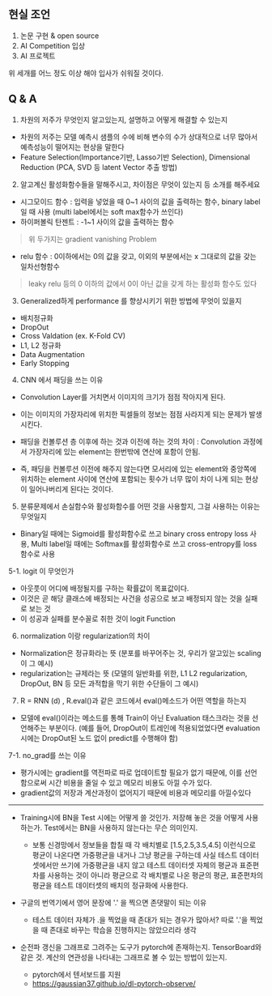 ## 현실 조언

1. 논문 구현 & open source
2. AI Competition 입상
3. AI 프로젝트

위 세개를 어느 정도 이상 해야 입사가 쉬워질 것이다.

## Q & A

1. 차원의 저주가 무엇인지 알고있는지, 설명하고 어떻게 해결할 수 있는지

- 차원의 저주는 모델 예측시 샘플의 수에 비해 변수의 수가 상대적으로 너무 많아서 예측성능이 떨어지는 현상을 말한다
- Feature Selection(Importance기반, Lasso기반 Selection), Dimensional Reduction (PCA, SVD 등 latent Vector 추출 방법)





2. 알고계신 활성화함수들을 말해주시고, 차이점은 무엇이 있는지 등 소개를 해주세요

- 시그모이드 함수 : 입력을 넣었을 때 0~1 사이의 값을 출력하는 함수, binary label일 때 사용 (multi label에서는 soft max함수가 쓰인다)
- 하이퍼볼릭 탄젠트 : -1~1 사이의 값을 출력하는 함수

> 위 두가지는 gradient vanishing Problem

- relu 함수 : 0이하에서는 0의 값을 갖고, 이외의 부분에서는 x 그대로의 값을 갖는 일차선형함수

> leaky relu 등의 0 이하의 값에서 0이 아닌 값을 갖게 하는 활성화 함수도 있다



3. Generalized하게 performance 를 향상시키기 위한 방법에 무엇이 있을지

- 배치정규화
- DropOut
- Cross Valdation (ex. K-Fold CV)
- L1, L2 정규화
- Data Augmentation
- Early Stopping



4. CNN 에서 패딩을 쓰는 이유

- Convolution Layer를 거치면서 이미지의 크기가 점점 작아지게 된다.
- 이는 이미지의 가장자리에 위치한 픽셀들의 정보는 점점 사라지게 되는 문제가 발생시킨다.

- 패딩을 컨볼루션 층 이후에 하는 것과 이전에 하는 것의 차이 : Convolution 과정에서 가장자리에 있는 element는 한번밖에 연산에 포함이 안됨.
- 즉, 패딩을 컨볼루션 이전에 해주지 않는다면 모서리에 있는 element와 중앙쪽에 위치하는 element 사이에 연산에 포함되는 횟수가 너무 많이 차이 나게 되는 현상이 일어나버리게 된다는 것이다.



5. 분류문제에서 손실함수와 활성화함수를 어떤 것을 사용할지, 그걸 사용하는 이유는 무엇일지

- Binary일 때에는 Sigmoid를 활성화함수로 쓰고 binary cross entropy loss 사용, Multi label일 때에는 Softmax를 활성화함수로 쓰고 cross-entropy를 loss 함수로 사용



5-1. logit 이 무엇인가

- 아웃풋이 어디에 배정될지를 구하는 확률값이 목표값이다.
- 이것은 곧 해당 클래스에 배정되는 사건을 성공으로 보고 배정되지 않는 것을 실패로 보는 것
- 이 성공과 실패를 분수꼴로 취한 것이 logit Function



6. normalization 이랑 regularization의 차이

- Normalization은 정규화라는 뜻 (분포를 바꾸어주는 것, 우리가 알고있는 scaling이 그 예시)
- regularization는 규제라는 뜻 (모델의 일반화를 위한, L1 L2 regularization, DropOut, BN 등 모든 과적합을 막기 위한 수단들이 그 예시)
7. R = RNN (d) , R.eval()과 같은 코드에서 eval()메소드가 어떤 역할을 하는지

- 모델에 eval()이라는 메소드를 통해 Train이 아닌 Evaluation 태스크라는 것을 선언해주는 부분이다. (예를 들어, DropOut이 트레인에 적용되었었다면 evaluation 시에는 DropOut된 노드 없이 predict를 수행해야 함)

7-1. no_grad를 쓰는 이유

- 평가시에는 gradient를 역전파로 따로 업데이트할 필요가 없기 때문에, 이를 선언함으로써 시간 비용을 줄일 수 있고 메모리 비용도 아낄 수가 있다.
- gradient값의 저장과 계산과정이 없어지기 때문에 비용과 메모리를 아낄수있다

-------------------------------------------------------
+ Training시에 BN을 Test 시에는 어떻게 쓸 것인가. 저장해 놓은 것을 어떻게 사용하는가. Test에서는 BN을 사용하지 않는다는 무슨 의미인지.
  - 보통 신경망에서 정보들을 합칠 때 각 배치별로 [1.5,2.5,3.5,4.5] 이런식으로 평균이 나온다면 가중평균을 내거나 그냥 평균을 구하는데 사실 테스트 데이터셋에서만 쓰기에 가중평균을 내지 않고 테스트 데이터셋 자체의 평균과 표준편차를 사용하는 것이 아니라 평균으로 각 배치별로 나온 평균의 평균, 표준편차의 평균을 테스트 데이터셋의 배치의 정규화에 사용한다.

+ 구글의 번역기에서 영어 문장에 '.' 을 찍으면 존댓말이 되는 이유
  - 테스트 데이터 자체가 .을 찍었을 때 존대가 되는 경우가 많아서? 따로 '.'을 찍었을 때 존대로 바꾸는 학습을 진행하지는 않았으리라 생각

+ 순전파 갱신을 그래프로 그려주는 도구가 pytorch에 존재하는지. TensorBoard와 같은 것. 계산의 연관성을 나타내는 그래프로 볼 수 있는 방법이 있는지.
  - pytorch에서 텐서보드를 지원
  - https://gaussian37.github.io/dl-pytorch-observe/
